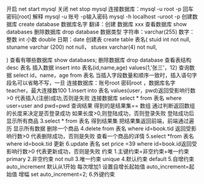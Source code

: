 开启 net start mysql
关闭 net stop mysql 
连接数据库：mysql -u root -p 回车 密码[root]
解释 mysql -u 账号 -p输入密码
mysql -h localhost -uroot -p
创建数据库 
create database 数据库名字
翻译：创建 数据库 xxx
查看数据库 
show databases
删除数据库
drop database
数据类型
字符串：varchar(255)
数字：整数 int 小数 double
日期：date
创建表
create table 表名(
    stuid int not null,
    stuname varchar (200) not null，
    stusex varchar(4) not null,

)
查看有哪些数据库 show databases;
删除数据库 drop database
查看表结构 desc 表名
插入数据
insert into 表名(id,name,age) values(1,'张三'，12)
查询数据
select id，name，age from 表名
当插入字段数量和顺序一致时，插入语句字段名可以省略不写，一旦
连接数据库：账号root 密码root ，数据库名字teacher，最大连接数100
1.insert into 表名 values(user，pwd)返回受影响行数>0 代表插入(注册)成功,否则是失败
连接数据库
select * from 表名 where user=user and pwd=pwd
查询结果 得到的是结果集== 数组 通过判断返回数组的长度来决定是否登录成功 如果长度>0,则登陆成功，否则登录失败
登陆成功后显示所有商品
3.select * from 表名 得到结果集 把结果集返回前端，前端通过遍历 显示所有数据
删除一个商品
4.delete from 表名 where id=book.tid 返回受影响行数>0 代表删除成功，否则是失败
查看一个商品的详情
5.select *from 表名 where id=book.tid
更新
6.update 表名 set price =39 where id=book.id返回受影响行数>0 代表更新成功，否则是失败
约束
1.主键约束=非空约束+唯一约束 primary
2.非空约束 not null
3.唯一约束 unique
4.默认约束 default
5.自增约束 auto_increment 默认从1开始 每次增加1 设置自增长起始值 auto_increment=起始值
增幅 set auto_increment=2;
6.外键约束
